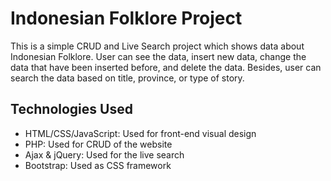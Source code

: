 # Indonesian Folklore Project

This is a simple CRUD and Live Search project which shows data about Indonesian Folklore. User can see the data, insert new data, change the data that have been inserted before, and delete the data. Besides, user can search the data based on title, province, or type of story. 

## Technologies Used
- HTML/CSS/JavaScript: Used for front-end visual design
- PHP: Used for CRUD of the website
- Ajax & jQuery: Used for the live search
- Bootstrap: Used as CSS framework
